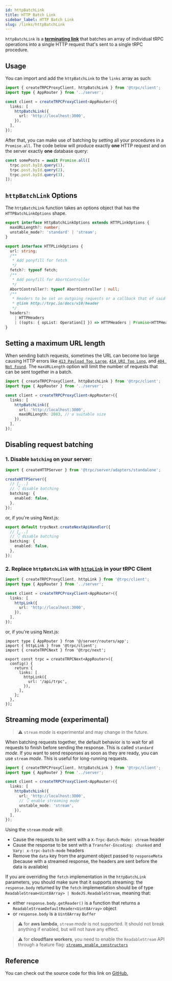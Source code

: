 ```yaml
---
id: httpBatchLink
title: HTTP Batch Link
sidebar_label: HTTP Batch Link
slug: /links/httpBatchLink
---
```


`httpBatchLink` is a [**terminating link**](./index.md#the-terminating-link) that batches an array of individual tRPC operations into a single HTTP request that's sent to a single tRPC procedure.

## Usage

You can import and add the `httpBatchLink` to the `links` array as such:

```ts title="client/index.ts"
import { createTRPCProxyClient, httpBatchLink } from '@trpc/client';
import type { AppRouter } from '../server';

const client = createTRPCProxyClient<AppRouter>({
  links: [
    httpBatchLink({
      url: 'http://localhost:3000',
    }),
  ],
});
```

After that, you can make use of batching by setting all your procedures in a `Promise.all`. The code below will produce exactly **one** HTTP request and on the server exactly **one** database query:

```ts
const somePosts = await Promise.all([
  trpc.post.byId.query(1),
  trpc.post.byId.query(2),
  trpc.post.byId.query(3),
]);
```

## `httpBatchLink` Options

The `httpBatchLink` function takes an options object that has the `HTTPBatchLinkOptions` shape.

```ts
export interface HttpBatchLinkOptions extends HTTPLinkOptions {
  maxURLLength?: number;
  unstable_mode?: 'standard' | 'stream';
}

export interface HTTPLinkOptions {
  url: string;
  /**
   * Add ponyfill for fetch
   */
  fetch?: typeof fetch;
  /**
   * Add ponyfill for AbortController
   */
  AbortController?: typeof AbortController | null;
  /**
   * Headers to be set on outgoing requests or a callback that of said headers
   * @link http://trpc.io/docs/v10/header
   */
  headers?:
    | HTTPHeaders
    | ((opts: { opList: Operation[] }) => HTTPHeaders | Promise<HTTPHeaders>);
}
```

## Setting a maximum URL length

When sending batch requests, sometimes the URL can become too large causing HTTP errors like [`413 Payload Too Large`](https://developer.mozilla.org/en-US/docs/Web/HTTP/Status/413), [`414 URI Too Long`](https://developer.mozilla.org/en-US/docs/Web/HTTP/Status/414), and [`404 Not Found`](https://developer.mozilla.org/en-US/docs/Web/HTTP/Status/404). The `maxURLLength` option will limit the number of requests that can be sent together in a batch.

```ts title="client/index.ts"
import { createTRPCProxyClient, httpBatchLink } from '@trpc/client';
import type { AppRouter } from '../server';

const client = createTRPCProxyClient<AppRouter>({
  links: [
    httpBatchLink({
      url: 'http://localhost:3000',
      maxURLLength: 2083, // a suitable size
    }),
  ],
});
```

## Disabling request batching

### 1. Disable `batching` on your server:

```ts title="server.ts"
import { createHTTPServer } from '@trpc/server/adapters/standalone';

createHTTPServer({
  // [...]
  // 👇 disable batching
  batching: {
    enabled: false,
  },
});
```

or, if you're using Next.js:

```ts title='pages/api/trpc/[trpc].ts'
export default trpcNext.createNextApiHandler({
  // [...]
  // 👇 disable batching
  batching: {
    enabled: false,
  },
});
```

### 2. Replace `httpBatchLink` with [`httpLink`](./httpLink.md) in your tRPC Client

```ts title="client/index.ts"
import { createTRPCProxyClient, httpLink } from '@trpc/client';
import type { AppRouter } from '../server';

const client = createTRPCProxyClient<AppRouter>({
  links: [
    httpLink({
      url: 'http://localhost:3000',
    }),
  ],
});
```

or, if you're using Next.js:

```tsx title='utils/trpc.ts'
import type { AppRouter } from '@/server/routers/app';
import { httpLink } from '@trpc/client';
import { createTRPCNext } from '@trpc/next';

export const trpc = createTRPCNext<AppRouter>({
  config() {
    return {
      links: [
        httpLink({
          url: '/api/trpc',
        }),
      ],
    };
  },
});
```

## Streaming mode (experimental)

> ⚠️ `stream` _mode_ is experimental and may change in the future.

When batching requests together, the default behavior is to wait for all requests to finish before sending the response. This is called `standard` _mode_. If you want to send responses as soon as they are ready, you can use `stream` _mode_. This is useful for long-running requests.

```ts title="client/index.ts"
import { createTRPCProxyClient, httpBatchLink } from '@trpc/client';
import type { AppRouter } from '../server';

const client = createTRPCProxyClient<AppRouter>({
  links: [
    httpBatchLink({
      url: 'http://localhost:3000',
      // 👇 enable streaming mode
      unstable_mode: 'stream',
    }),
  ],
});
```

Using the `stream` _mode_ will:

- Cause the requests to be sent with a `X-Trpc-Batch-Mode: stream` header
- Cause the response to be sent with a `Transfer-Encoding: chunked` and `Vary: x-trpc-batch-mode` headers
- Remove the `data` key from the argument object passed to `responseMeta` (because with a streamed response, the headers are sent before the data is available)

If you are overriding the `fetch` implementation in the `httpBatchLink` parameters, you should make sure that it supports streaming: the `response.body` returned by the `fetch` implementation should be of type `ReadableStream<Uint8Array> | NodeJS.ReadableStream`, meaning that:

- either `response.body.getReader()` is a function that returns a `ReadableStreamDefaultReader<Uint8Array>` object
- or `response.body` is a `Uint8Array` `Buffer`

> ⚠️ for **aws lambda**, `stream` _mode_ is not supported. It should not break anything if enabled, but will not have any effect.

> ⚠️ for **cloudflare workers**, you need to enable the `ReadableStream` API through a feature flag: [`streams_enable_constructors`](https://developers.cloudflare.com/workers/platform/compatibility-dates#streams-constructors)

## Reference

You can check out the source code for this link on [GitHub.](https://github.com/trpc/trpc/blob/main/packages/client/src/links/httpBatchLink.ts)
